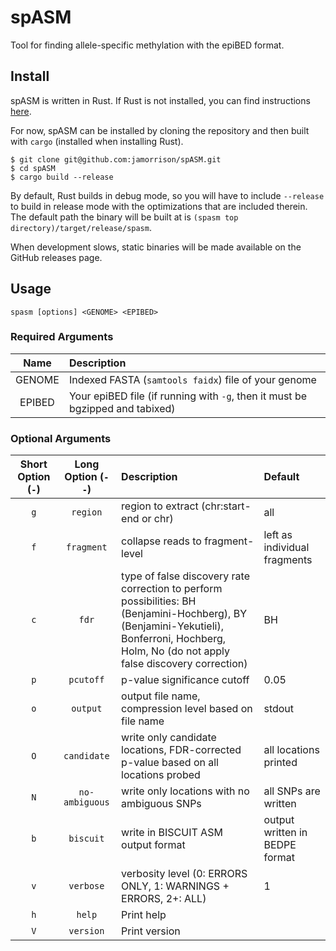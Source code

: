 # spASM

Tool for finding allele-specific methylation with the epiBED format.

## Install

spASM is written in Rust. If Rust is not installed, you can find instructions
[here](https://www.rust-lang.org/tools/install).

For now, spASM can be installed by cloning the repository and then built with `cargo` (installed when installing Rust).
```
$ git clone git@github.com:jamorrison/spASM.git
$ cd spASM
$ cargo build --release
```
By default, Rust builds in debug mode, so you will have to include `--release` to build in release mode with the
optimizations that are included therein. The default path the binary will be built at is
`(spasm top directory)/target/release/spasm`.

When development slows, static binaries will be made available on the GitHub releases page.

## Usage

```
spasm [options] <GENOME> <EPIBED>
```

### Required Arguments
|  Name  | Description                                                                   |
|:------:|:------------------------------------------------------------------------------|
| GENOME | Indexed FASTA (`samtools faidx`) file of your genome                          |
| EPIBED | Your epiBED file (if running with `-g`, then it must be bgzipped and tabixed) |

### Optional Arguments
| Short Option (`-`) | Long Option (`--`) | Description                                                                         | Default                        |
|:------------------:|:------------------:|:------------------------------------------------------------------------------------|:-------------------------------|
| `g`                | `region`           | region to extract (chr:start-end or chr)                                            | all                            |
| `f`                | `fragment`         | collapse reads to fragment-level                                                    | left as individual fragments   |
| `c`                | `fdr`              | type of false discovery rate correction to perform possibilities: BH (Benjamini-Hochberg), BY (Benjamini-Yekutieli), Bonferroni, Hochberg, Holm, No (do not apply false discovery correction) | BH |
| `p`                | `pcutoff`          | p-value significance cutoff                                                         | 0.05                           |
| `o`                | `output`           | output file name, compression level based on file name                              | stdout                         |
| `O`                | `candidate`        | write only candidate locations, FDR-corrected p-value based on all locations probed | all locations printed          |
| `N`                | `no-ambiguous`     | write only locations with no ambiguous SNPs                                         | all SNPs are written           |
| `b`                | `biscuit`          | write in BISCUIT ASM output format                                                  | output written in BEDPE format |
| `v`                | `verbose`          | verbosity level (0: ERRORS ONLY, 1: WARNINGS + ERRORS, 2+: ALL)                     | 1                              |
| `h`                | `help`             | Print help                                                                          |                                |
| `V`                | `version`          | Print version                                                                       |                                |
